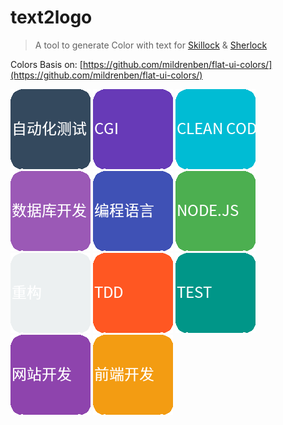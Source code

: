 # text2logo

> A tool to generate Color with text for [Skillock](https://github.com/phodal/skillock) & [Sherlock](https://github.com/phodal/sherlock)

Colors Basis on: [https://github.com/mildrenben/flat-ui-colors/](https://github.com/mildrenben/flat-ui-colors/)

![Example](build/auto_test.png)
![Example](build/cgi.png)
![Example](build/clean_code.png)
![Example](build/database.png)
![Example](build/language.png)
![Example](build/node.png)
![Example](build/refactor.png)
![Example](build/tdd.png)
![Example](build/test.png)
![Example](build/web_develop.png)
![Example](build/web_front_develop.png)